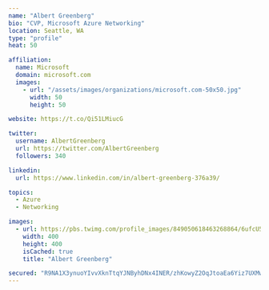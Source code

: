 ```yaml
---
name: "Albert Greenberg"
bio: "CVP, Microsoft Azure Networking"
location: Seattle, WA
type: "profile"
heat: 50

affiliation:
  name: Microsoft
  domain: microsoft.com
  images:
    - url: "/assets/images/organizations/microsoft.com-50x50.jpg"
      width: 50
      height: 50

website: https://t.co/Qi51LMiucG

twitter:
  username: AlbertGreenberg
  url: https://twitter.com/AlbertGreenberg
  followers: 340

linkedin:
  url: https://www.linkedin.com/in/albert-greenberg-376a39/

topics:
  - Azure
  - Networking

images:
  - url: https://pbs.twimg.com/profile_images/849050618463268864/6ufcU51W_400x400.jpg
    width: 400
    height: 400
    isCached: true
    title: "Albert Greenberg"

secured: "R9NA1X3ynuoYIvvXknTtqYJNByhDNx4INER/zhKowyZ2OqJtoaEa6Yiz7UXMw07ryoMZTJsSrqc2ufju9rSLxnukru+sL4Ax1B1CKO2CxiP0JWRHY3IbLVjwlEhPxLho/gagZBDzmuh6OFD/jQsx4isrzOLuLAwz5GJAhuLdy5NH2zmLztyEhkw72tyNf9EbSHHUOK+sFURsq6twHRmFoNr4KtrFFv+3cI5Yi7HhS1upsplXwrHkaEpMD+sESTWgcyGcmIUs7+rQFr5FgRUlsn0n6tQ7YyRthVmi8i4gu1xHwLExVc5c+4LRLcKcGfFtauIXcdK1ZyE07Cpp9MVyaGRkkv92J/gDdaKaBI+6PVLXY6xdXSrS0Gft842iWMPPfigg1nZ2ZmREAEo1Yit4Ig==;Zudp1w3afVma7/uac8LvXg=="
---
```


